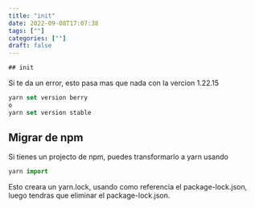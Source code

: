 ```yaml
---
title: "init"
date: 2022-09-08T17:07:38
tags: [""]
categories: [""]
draft: false
---
```


```javascript
## init
```

Si te da un error, esto pasa mas que nada con la vercion 1.22.15

```javascript
yarn set version berry
o
yarn set version stable
```

## Migrar de npm

Si tienes un projecto de npm, puedes transformarlo a yarn usando

```javascript
yarn import
```

Esto creara un yarn.lock, usando como referencia el package-lock.json, luego tendras que eliminar el package-lock.json.
